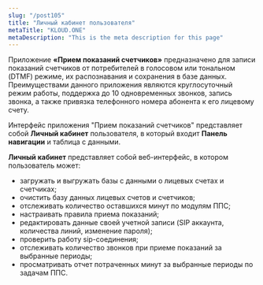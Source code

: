 ```yaml
---
slug: "/post105"
title: "Личный кабинет пользователя"
metaTitle: "KLOUD.ONE"
metaDescription: "This is the meta description for this page"
---
```


Приложение **«Прием показаний счетчиков»** предназначено для записи показаний счетчиков от потребителей в голосовом или тональном (DTMF) режиме, их распознавания и сохранения в базе данных. Преимуществами данного приложения являются круглосуточный режим работы, поддержка до 10 одновременных звонков, запись звонка, а также привязка телефонного номера абонента к его лицевому счету.

Интерфейс приложения "Прием показаний счетчиков" представляет собой **Личный кабинет** пользователя, в который входит  **Панель навигации** и таблица с данными.

**Личный кабинет** представляет собой веб-интерфейс, в котором пользователь может:

- 	загружать и выгружать базы с данными о лицевых счетах и счетчиках;
- 	очистить базу данных лицевых счетов и счетчиков;
- 	отслеживать количество оставшихся минут по модулям ППС;
- 	настраивать правила приема показаний;
- 	редактировать данные своей учетной записи (SIP аккаунта, количества линий, изменение пароля);
- 	проверить работу sip-соединения;
- 	отслеживать количество звонков при приеме показаний за выбранные периоды;
- 	просматривать отчет потраченных минут за выбранные периоды по задачам ППС.
